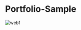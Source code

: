 # Portfolio-Sample
![web1](https://user-images.githubusercontent.com/85625961/182024129-4d1d792e-4fbc-47ae-9168-54647635157b.JPG)
